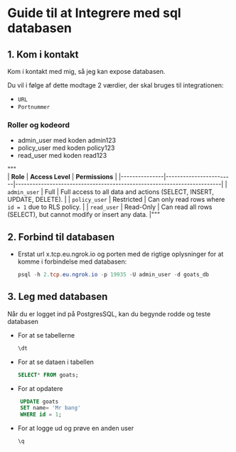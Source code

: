 # Guide til at Integrere med sql databasen

## 1. Kom i kontakt

Kom i kontakt med mig, så jeg kan expose databasen.

Du vil i følge af dette modtage 2 værdier, der skal bruges til integrationen:

- `URL`
- `Portnummer`

### Roller og kodeord
- admin_user med koden admin123
- policy_user med koden policy123
- read_user med koden read123

"""\
| **Role**      | **Access Level**       | **Permissions**                                                       |
|---------------|------------------------|------------------------------------------------------------------------|
| `admin_user`  | Full                   | Full access to all data and actions (SELECT, INSERT, UPDATE, DELETE). |
| `policy_user` | Restricted | Can only read rows where `id = 1` due to RLS policy.                  |
| `read_user`   | Read-Only              | Can read all rows (SELECT), but cannot modify or insert any data.     |"""


## 2. Forbind til databasen

- Erstat url x.tcp.eu.ngrok.io og porten med de rigtige oplysninger for at komme i forbindelse med databasen:
    ```powershell
    psql -h 2.tcp.eu.ngrok.io -p 19935 -U admin_user -d goats_db
    ```

## 3. Leg med databasen
Når du er logget ind på PostgresSQL, kan du begynde rodde og teste databasen

- For at se tabellerne
    ```sql
    \dt
    ```

- For at se dataen i tabellen
    ```sql
    SELECT* FROM goats;
    ```

- For at opdatere
```sql
    UPDATE goats
    SET name= 'Mr bang'
    WHERE id = 1;
```

- For at logge ud og prøve en anden user
    ```sql
    \q
    ```
